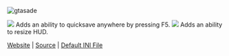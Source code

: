 ![gtasade](https://thirteenag.github.io/screens/gtasade/main2.jpg)

![](https://habrastorage.org/webt/d_/eg/ym/d_egymd6w_tem2erocab-e9ikna.png) Adds an ability to quicksave anywhere by pressing F5.
![](https://habrastorage.org/webt/d_/eg/ym/d_egymd6w_tem2erocab-e9ikna.png) Adds an ability to resize HUD.

[Website](http://thirteenag.github.io/wfp#gtasade) | [Source](https://github.com/ThirteenAG/WidescreenFixesPack/blob/master/source/GTASADE.FusionMod/dllmain.cpp) | [Default INI File](https://github.com/ThirteenAG/WidescreenFixesPack/blob/master/data/GTASADE.FusionMod/Gameface/Binaries/Win64/scripts/GTASADE.FusionMod.ini)